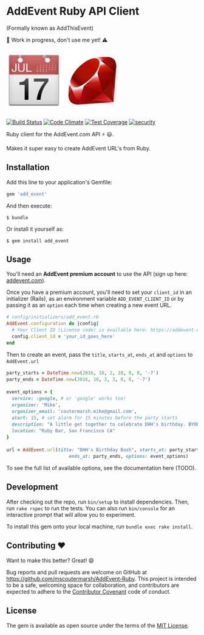 # AddEvent Ruby API Client

(Formally known as AddThisEvent)



:construction: Work in progress, don't use me yet! :warning:

![AddEvent Ruby API Client](https://raw.githubusercontent.com/mscoutermarsh/AddEvent-Ruby/master/addthisevent-ruby.png)

[![Build Status](https://travis-ci.org/mscoutermarsh/AddEvent-Ruby.svg)](https://travis-ci.org/mscoutermarsh/AddEvent-Ruby) [![Code Climate](https://codeclimate.com/github/mscoutermarsh/AddEvent-Ruby/badges/gpa.svg)](https://codeclimate.com/github/mscoutermarsh/AddEvent-Ruby) [![Test Coverage](https://codeclimate.com/github/mscoutermarsh/AddEvent-Ruby/badges/coverage.svg)](https://codeclimate.com/github/mscoutermarsh/AddEvent-Ruby/coverage) [![security](https://hakiri.io/github/mscoutermarsh/AddEvent-Ruby/master.svg)](https://hakiri.io/github/mscoutermarsh/AddEvent-Ruby/master)

Ruby client for the AddEvent.com API :zap: :smiley:.

Makes it super easy to create AddEvent URL's from Ruby.

## Installation

Add this line to your application's Gemfile:

```ruby
gem 'add_event'
```

And then execute:

    $ bundle

Or install it yourself as:

    $ gem install add_event

## Usage

You'll need an **AddEvent premium account** to use the API (sign up here: [addevent.com](https://addevent.com)).

Once you have a premium account, you'll need to set your `client_id` in an initializer (Rails), as an environment variable `ADD_EVENT_CLIENT_ID` or by passing it as an `option` each time when creating a new event URL.
```Ruby
# config/initializers/add_event.rb
AddEvent.configuration do |config|
  # Your Client ID (License code) is available here: https://addevent.com/account/
  config.client_id = 'your_id_goes_here'
end
```

Then to create an event, pass the `title`, `starts_at`, `ends_at` and `options` to `AddEvent.url`

```Ruby
party_starts = DateTime.new(2016, 10, 2, 18, 0, 0, '-7')
party_ends = DateTime.new(2016, 10, 3, 3, 0, 0, '-7')

event_options = {
  service: :google, # or 'google' works too!
  organizer: 'Mike',
  organizer_email: 'coutermarsh.mike@gmail.com',
  alert: 15, # set alarm for 15 minutes before the party starts
  description: "A little get together to celebrate DHH's birthday. BYORG (Bring your own ruby gems)",
  location: "Ruby Bar, San Francisco CA"
}

url = AddEvent.url(title: "DHH's Birthday Bash", starts_at: party_starts,
                       ends_at: party_ends, options: event_options)
```

To see the full list of available options, see the documentation here (TODO).

## Development

After checking out the repo, run `bin/setup` to install dependencies. Then, run `rake rspec` to run the tests. You can also run `bin/console` for an interactive prompt that will allow you to experiment.

To install this gem onto your local machine, run `bundle exec rake install`.

## Contributing :heart:

Want to make this better? Great! :smile:

Bug reports and pull requests are welcome on GitHub at https://github.com/mscoutermarsh/AddEvent-Ruby. This project is intended to be a safe, welcoming space for collaboration, and contributors are expected to adhere to the [Contributor Covenant](http://contributor-covenant.org) code of conduct.


## License

The gem is available as open source under the terms of the [MIT License](http://opensource.org/licenses/MIT).

